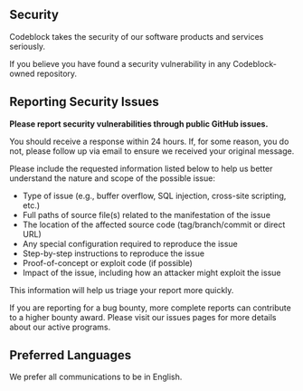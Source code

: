 <!-- BEGIN CODEBLOCK SECURITY.MD V0.0.1 BLOCK -->

## Security

Codeblock takes the security of our software products and services seriously.

If you believe you have found a security vulnerability in any Codeblock-owned repository.

## Reporting Security Issues

**Please report security vulnerabilities through public GitHub issues.**

You should receive a response within 24 hours. If, for some reason, you do not, please follow up via email to ensure we received your original message.

Please include the requested information listed below to help us better understand the nature and scope of the possible issue:

  * Type of issue (e.g., buffer overflow, SQL injection, cross-site scripting, etc.)
  * Full paths of source file(s) related to the manifestation of the issue
  * The location of the affected source code (tag/branch/commit or direct URL)
  * Any special configuration required to reproduce the issue
  * Step-by-step instructions to reproduce the issue
  * Proof-of-concept or exploit code (if possible)
  * Impact of the issue, including how an attacker might exploit the issue

This information will help us triage your report more quickly.

If you are reporting for a bug bounty, more complete reports can contribute to a higher bounty award. Please visit our issues pages for more details about our active programs.

## Preferred Languages

We prefer all communications to be in English.

<!-- END CODEBLOCK SECURITY.MD BLOCK -->

